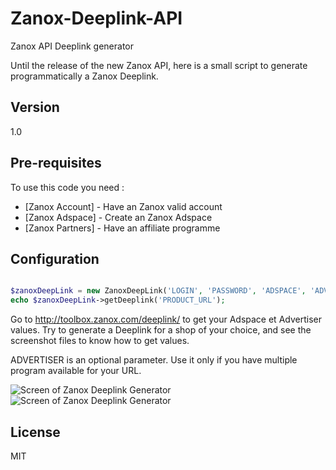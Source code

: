 Zanox-Deeplink-API
==================

Zanox API Deeplink generator

Until the release of the new Zanox API, here is a small script to generate programmatically a Zanox Deeplink.

Version
----

1.0

Pre-requisites
-----------

To use this code you need : 

* [Zanox Account] - Have an Zanox valid account
* [Zanox Adspace] - Create an Zanox Adspace
* [Zanox Partners] - Have an affiliate programme

Configuration
--------------

```php

$zanoxDeepLink = new ZanoxDeepLink('LOGIN', 'PASSWORD', 'ADSPACE', 'ADVERTISER');
echo $zanoxDeepLink->getDeeplink('PRODUCT_URL');

```

Go to http://toolbox.zanox.com/deeplink/ to get your Adspace et Advertiser values.
Try to generate a Deeplink for a shop of your choice, and see the screenshot files to know how to get values.

ADVERTISER is an optional parameter. Use it only if you have multiple program available for your URL.

![Screen of Zanox Deeplink Generator](https://raw.githubusercontent.com/rtrompier/Zanox-Deeplink-API/master/install/screen.png )
![Screen of Zanox Deeplink Generator](https://raw.githubusercontent.com/rtrompier/Zanox-Deeplink-API/master/install/screen2.png )

License
----

MIT

